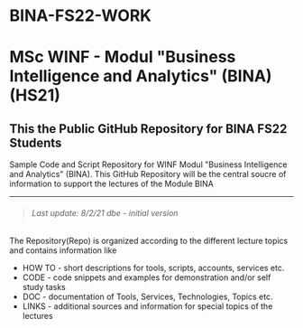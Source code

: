 # BINA-FS22-WORK
MSc WINF - Modul "Business Intelligence and Analytics" (BINA) (HS21)
====================================================================
## This the Public GitHub Repository for BINA FS22 Students 

Sample Code and Script Repository for WINF Modul "Business Intelligence and Analytics" (BINA). 
This GitHub Repository will be the central soucre of information to support the lectures of the Module BINA

---
> ###### Last update: 8/2/21 dbe - initial version

The Repository(Repo) is organized according to the different lecture topics and contains information like
* HOW TO - short descriptions for tools, scripts, accounts, services etc.
* CODE - code snippets and examples for demonstration and/or self study tasks
* DOC - documentation of Tools, Services, Technologies, Topics etc.
* LINKS - additional sources and information for special topics of the lectures
